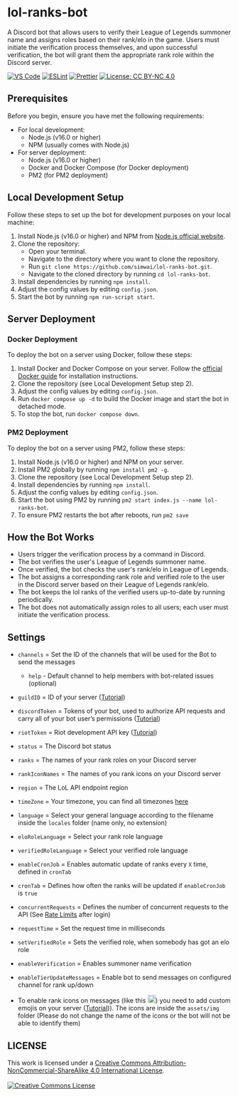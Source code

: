 # lol-ranks-bot
A Discord bot that allows users to verify their League of Legends summoner name and assigns roles based on their rank/elo in the game. Users must initiate the verification process themselves, and upon successful verification, the bot will grant them the appropriate rank role within the Discord server.

[![VS Code](https://img.shields.io/badge/IDE-VS%20Code-6A0DAD.svg)](https://code.visualstudio.com/)
[![ESLint](https://img.shields.io/badge/ESLint-%E2%9C%A8%20violet.svg?style=flat&logo=eslint&logoColor=white&color=8A2BE2&labelColor=454545)](https://eslint.org/)
[![Prettier](https://img.shields.io/badge/Prettier-%E2%9C%A8%20violet.svg?style=flat&logo=prettier&logoColor=white&color=8A2BE2&labelColor=454545)](https://prettier.io/)
[![License: CC BY-NC 4.0](https://img.shields.io/badge/License-CC%20BY--NC%204.0-9370DB.svg?style=flat&labelColor=454545&color=9370DB)](https://creativecommons.org/licenses/by-nc/4.0/)

## Prerequisites
Before you begin, ensure you have met the following requirements:
- For local development:
  - Node.js (v16.0 or higher)
  - NPM (usually comes with Node.js)
- For server deployment:
  - Node.js (v16.0 or higher)
  - Docker and Docker Compose (for Docker deployment)
  - PM2 (for PM2 deployment)

## Local Development Setup
Follow these steps to set up the bot for development purposes on your local machine:

1. Install Node.js (v16.0 or higher) and NPM from [Node.js official website](https://nodejs.org/en/download/).
2. Clone the repository:
   - Open your terminal.
   - Navigate to the directory where you want to clone the repository.
   - Run `git clone https://github.com/simwai/lol-ranks-bot.git`.
   - Navigate to the cloned directory by running `cd lol-ranks-bot`.
3. Install dependencies by running `npm install`.
4. Adjust the config values by editing `config.json`.
5. Start the bot by running `npm run-script start`.

## Server Deployment

### Docker Deployment
To deploy the bot on a server using Docker, follow these steps:

1. Install Docker and Docker Compose on your server. Follow the [official Docker guide](https://docs.docker.com/get-docker/) for installation instructions.
2. Clone the repository (see Local Development Setup step 2).
3. Adjust the config values by editing `config.json`.
4. Run `docker compose up -d` to build the Docker image and start the bot in detached mode.
5. To stop the bot, run `docker compose down`.

### PM2 Deployment
To deploy the bot on a server using PM2, follow these steps:

1. Install Node.js (v16.0 or higher) and NPM on your server.
2. Install PM2 globally by running `npm install pm2 -g`.
3. Clone the repository (see Local Development Setup step 2).
4. Install dependencies by running `npm install`.
5. Adjust the config values by editing `config.json`.
6. Start the bot using PM2 by running `pm2 start index.js --name lol-ranks-bot`.
7. To ensure PM2 restarts the bot after reboots, run `pm2 save`

## How the Bot Works
- Users trigger the verification process by a command in Discord.
- The bot verifies the user's League of Legends summoner name.
- Once verified, the bot checks the user's rank/elo in League of Legends.
- The bot assigns a corresponding rank role and verified role to the user in the Discord server based on their League of Legends rank/elo.
- The bot keeps the lol ranks of the verified users up-to-date by running periodically.
- The bot does not automatically assign roles to all users; each user must initiate the verification process.

## Settings
- `channels` = Set the ID of the channels that will be used for the Bot to send the messages
  - `help` - Default channel to help members with bot-related issues (optional)
- `guildID` = ID of your server ([Tutorial](https://support.discord.com/hc/en-us/articles/206346498-Where-can-I-find-my-User-Server-Message-ID-))
- `discordToken` = Tokens of your bot, used to authorize API requests and carry all of your bot user’s permissions ([Tutorial](https://discord.com/developers/docs/getting-started#configuring-a-bot))
- `riotToken` = Riot development API key ([Tutorial](https://developer.riotgames.com/docs/lol#:~:text=Before%20you%20start%20reading%20this%20documentation%20you%20need%20to%20first%20login%20with%20your%20Riot%20Games%20account.%20Once%20you%20do,%20a%20Developer%20Portal%20account%20is%20created%20for%20you!%20This%20action%20also%20generates%20a%20basic%20development%20API%20key%20that%20is%20associated%20with%20your%20account.))
- `status` = The Discord bot status
- `ranks` = The names of your rank roles on your Discord server
- `rankIconNames` = The names of you rank icons on your Discord server
- `region` = The LoL API endpoint region
- `timeZone` = Your timezone, you can find all timezones [here](https://en.wikipedia.org/wiki/List_of_tz_database_time_zones#List)
- `language` = Select your general language according to the filename inside the `locales` folder (name only, no extension)
- `eloRoleLanguage` = Select your rank role language
- `verifiedRoleLanguage` = Select your verified role language
- `enableCronJob` = Enables automatic update of ranks every `X` time, defined in `cronTab`
- `cronTab` = Defines how often the ranks will be updated if `enableCronJob` is `true`
- `concurrentRequests` = Defines the number of concurrent requests to the API (See [Rate Limits](https://developer.riotgames.com/#:~:text=RATE%20LIMITS) after login)
- `requestTime` = Set the request time in milliseconds
- `setVerifiedRole` = Sets the verified role, when somebody has got an elo role
- `enableVerification` = Enables summoner name verification
- `enableTierUpdateMessages` = Enable bot to send messages on configured channel for rank up/down

- To enable rank icons on messages (like this <img alt="Challenger Icon" style="width:18px" src="https://raw.communitydragon.org/latest/plugins/rcp-fe-lol-static-assets/global/default/images/ranked-mini-crests/challenger.png"/>) you need to add custom emojis on your server ([Tutorial](https://support.discord.com/hc/en-us/articles/360036479811-Custom-Emojis))). The icons are inside the `assets/img` folder (Please do not change the name of the icons or the bot will not be able to identify them)

## LICENSE
This work is licensed under a <a rel="license" href="http://creativecommons.org/licenses/by-nc-sa/4.0/">Creative Commons Attribution-NonCommercial-ShareAlike 4.0 International License</a>.<br/><br/><a rel="license" href="http://creativecommons.org/licenses/by-nc-sa/4.0/"><img alt="Creative Commons License" style="border-width:0" src="https://i.creativecommons.org/l/by-nc-sa/4.0/88x31.png" /></a>
